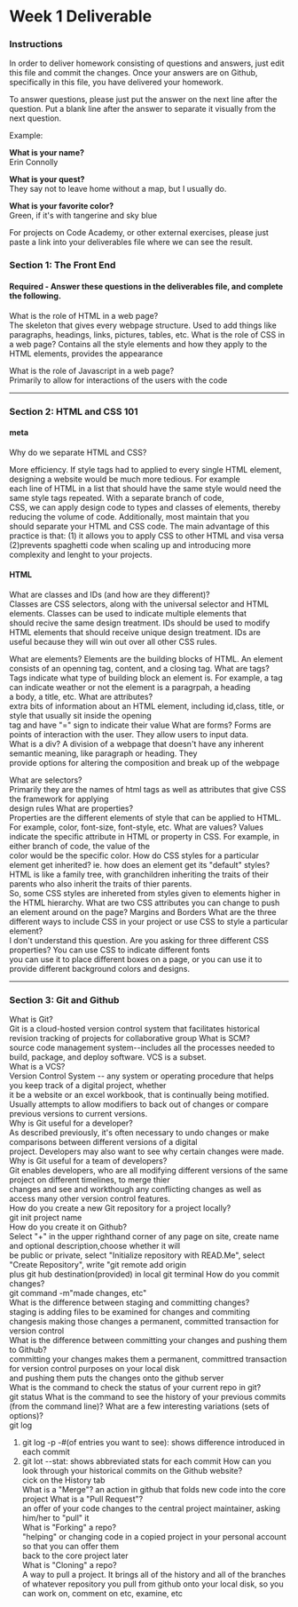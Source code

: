 # Week 1 Deliverable  

### Instructions  

In order to deliver homework consisting of questions and answers, just edit this file and commit the changes.  Once your answers are on Github, specifically in this file, you have delivered your homework.  
  
To answer questions, please just put the answer on the next line after the question.  Put a blank line after the answer to separate it visually from the next question.  

Example:  

**What is your name?**    
Erin Connolly

**What is your quest?**  
They say not to leave home without a map, but I usually do. 

**What is your favorite color?**  
Green, if it's with tangerine and sky blue 

For projects on Code Academy, or other external exercises, please just paste a link into your deliverables file where we can see the result.  

### Section 1: The Front End
#### Required - Answer these questions in the deliverables file, and complete the following. 
What is the role of HTML in a web page?  
The skeleton that gives every webpage structure.  Used to add things like paragraphs, headings, links, pictures, tables, etc. 
What is the role of CSS in a web page? 
Contains all the style elements and how they apply to the HTML elements, provides the appearance

What is the role of Javascript in a web page?   
Primarily to allow for interactions of the users with the code

---

### Section 2: HTML and CSS 101

#### meta
Why do we separate HTML and CSS?

More efficiency.  If style tags had to applied to every single HTML element, designing a website would be much more tedious.  For example  
each line of HTML in a list that should have the same style would need the same style tags repeated.  With a separate branch of code,   
CSS, we can apply design code to types and classes of elements, thereby reducing the volume of code.  Additionally, most maintain that you  
should separate your HTML and CSS code.  The main advantage of this practice is that: (1) it allows you to apply CSS to other HTML and visa versa  
(2)prevents spaghetti code when scaling up and introducing more complexity and lenght to your projects.

#### HTML
What are classes and IDs (and how are they different)?  
Classes are CSS selectors, along with the universal selector and HTML elements.  Classes can be used to indicate multiple elements that  
should recive the same design treatment.  IDs should be used to modify HTML elements that should receive unique design treatment.  IDs are  
useful because they will win out over all other CSS rules.

What are elements?
Elements are the building blocks of HTML.  An element consists of an openning tag, content, and a closing tag. 
What are tags?  
Tags indicate what type of building block an element is.  For example, a tag can indicate weather or not the element is a paragrpah, a heading  
a body, a title, etc.
What are attributes?  
extra bits of information about an HTML element, including id,class, title, or style that usually sit inside the opening  
tag and have "=" sign to indicate their value
What are forms? Forms are points of interaction with the user.  They allow users to input data.  
What is a div?  A division of a webpage that doesn't have any inherent semantic meaning, like paragraph or heading. They  
provide options for altering the composition and break up of the webpage

What are selectors?   
Primarily they are the names of html tags as well as attributes that give CSS the framework for applying  
design rules
What are properties?   
Properties are the different elements of style that can be applied to HTML.   For example, color, font-size, font-style, etc. 
What are values? 
Values indicate the specific attribute in HTML or property in CSS.  For example, in either branch of code, the value of the  
color would be the specific color.
How do CSS styles for a particular element get inherited? ie. how does an element get its "default" styles?  
HTML is like a family tree, with granchildren inheriting the traits of their parents who also inherit the traits of thier parents.  
So, some CSS styles are inhereted from styles given to elements higher in the HTML hierarchy. 
What are two CSS attributes you can change to push an element around on the page? Margins and Borders 
What are the three different ways to include CSS in your project or use CSS to style a particular element?  
I don't understand this question.  Are you asking for three different CSS properties? You can use CSS to indicate different fonts  
you can use it to place different boxes on a page, or you can use it to provide different background colors and designs.

---
### Section 3: Git and Github  
What is Git?   
Git is a cloud-hosted version control system that facilitates historical revision tracking of projects for collaborative   group
What is SCM?   
source code management system--includes all the processes needed to build, package, and deploy software. VCS is a subset.  
What is a VCS?    
Version Control System -- any system or operating procedure that helps you keep track of a digital project, whether  
it be a website or an excel workbook, that is continually being motified.  Usually attempts to allow modifiers to back out of changes or compare previous versions to current versions.  
Why is Git useful for a developer?    
As described previously, it's often necessary to undo changes or make comparisons between different versions of a digital  
project.  Developers may also want to see why certain changes were made.   
Why is Git useful for a team of developers?  
Git enables developers, who are all modifying different versions of the same project on different timelines, to merge thier  
changes and see and workthough any conflicting changes as well as access many other version control features.  
How do you create a new Git repository for a project locally?   
git init project name   
How do you create it on Github?   
Select "+" in the upper righthand corner of any page on site, create name and optional description,choose whether it will  
be public or private, select "Initialize repository with READ.Me", select "Create Repository", write "git remote add origin  
plus git hub destination(provided) in local git terminal 
How do you commit changes?    
git command -m"made changes, etc"  
What is the difference between staging and committing changes?   
staging is adding files to be examined for changes and commiting changesis making those changes a permanent, committed transaction for version control   
What is the difference between committing your changes and pushing them to Github?   
committing your changes makes them a permanent, committred transaction for version control purposes on your local disk  
and pushing them puts the changes onto the github server  
What is the command to check the status of your current repo in git?    
git status
What is the command to see the history of your previous commits (from the command line)?  What are a few interesting variations (sets of options)?   
git log    
1. git log -p -#(of entries you want to see): shows difference introduced in each commit  
2. git lot --stat: shows abbreviated stats for each commit
How can you look through your historical commits on the Github website?     
cick on the History tab  
What is a "Merge"?  an action in github that folds new code into the core project
What is a "Pull Request"?    
an offer of your code changes to the central project maintainer, asking him/her to "pull" it  
What is "Forking" a repo?   
"helping" or changing code in a copied project in your personal account so that you can offer them  
back to the core project later  
What is "Cloning" a repo?   
A way to pull a project.  It brings all of the history and all of the branches of whatever repository you pull from github onto your local  disk, so you can work on, comment on etc, examine, etc
